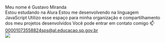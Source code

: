 Meu nome é Gustavo Miranda  
Estou estudando na Alura
Estou me desenvolvendo na linguagem JavaScript
Utilizo esse espaço para minha organização e compartilhamento dos meu projetos desenvolvidos
Você pode entrar em contato comigo 📫
00001073558824sps@al.educacao.sp.gov.br    
![](https://tenor.com/pt-BR/view/papa-mike-dance-gif-18390016)
